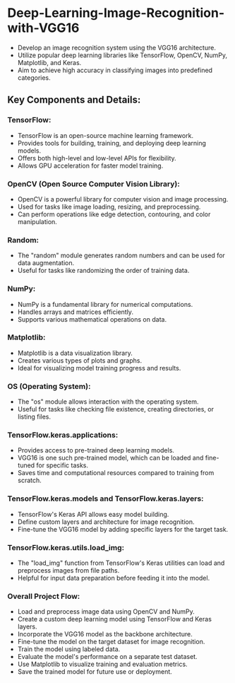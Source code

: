 # Deep-Learning-Image-Recognition-with-VGG16

* Develop an image recognition system using the VGG16 architecture.
* Utilize popular deep learning libraries like TensorFlow, OpenCV, NumPy, Matplotlib, and Keras.
* Aim to achieve high accuracy in classifying images into predefined categories.

## Key Components and Details: 

### TensorFlow:

* TensorFlow is an open-source machine learning framework.
* Provides tools for building, training, and deploying deep learning models.
* Offers both high-level and low-level APIs for flexibility.
* Allows GPU acceleration for faster model training.

### OpenCV (Open Source Computer Vision Library):

* OpenCV is a powerful library for computer vision and image processing.
* Used for tasks like image loading, resizing, and preprocessing.
* Can perform operations like edge detection, contouring, and color manipulation.

### Random:

* The "random" module generates random numbers and can be used for data augmentation.
* Useful for tasks like randomizing the order of training data.

### NumPy:

* NumPy is a fundamental library for numerical computations.
* Handles arrays and matrices efficiently.
* Supports various mathematical operations on data.

### Matplotlib:

* Matplotlib is a data visualization library.
* Creates various types of plots and graphs.
* Ideal for visualizing model training progress and results.

### OS (Operating System):

* The "os" module allows interaction with the operating system.
* Useful for tasks like checking file existence, creating directories, or listing files.

### TensorFlow.keras.applications:

* Provides access to pre-trained deep learning models.
* VGG16 is one such pre-trained model, which can be loaded and fine-tuned for specific tasks.
* Saves time and computational resources compared to training from scratch.

### TensorFlow.keras.models and TensorFlow.keras.layers:

* TensorFlow's Keras API allows easy model building.
* Define custom layers and architecture for image recognition.
* Fine-tune the VGG16 model by adding specific layers for the target task.

### TensorFlow.keras.utils.load_img:

* The "load_img" function from TensorFlow's Keras utilities can load and preprocess images from file paths.
* Helpful for input data preparation before feeding it into the model.

### Overall Project Flow:

* Load and preprocess image data using OpenCV and NumPy.
* Create a custom deep learning model using TensorFlow and Keras layers.
* Incorporate the VGG16 model as the backbone architecture.
* Fine-tune the model on the target dataset for image recognition.
* Train the model using labeled data.
* Evaluate the model's performance on a separate test dataset.
* Use Matplotlib to visualize training and evaluation metrics.
* Save the trained model for future use or deployment.
